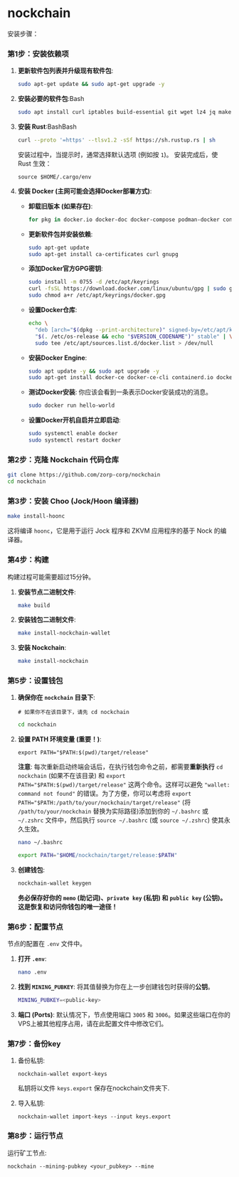 # nockchain

安装步骤：

### 第1步：安装依赖项

1. **更新软件包列表并升级现有软件包**:
    
    ```bash
    sudo apt-get update && sudo apt-get upgrade -y
    ```
    
2. **安装必要的软件包**:Bash
    
    ```bash
    sudo apt install curl iptables build-essential git wget lz4 jq make gcc nano automake autoconf tmux htop nvme-cli libgbm1 pkg-config libssl-dev libleveldb-dev tar clang bsdmainutils ncdu unzip libleveldb-dev  -y
    ```
    
3. **安装 Rust**:BashBash
    
    ```bash
    curl --proto '=https' --tlsv1.2 -sSf https://sh.rustup.rs | sh
    ```
    
    安装过程中，当提示时，通常选择默认选项 (例如按 `1`)。
    安装完成后，使 Rust 生效：
    
    `source $HOME/.cargo/env`
    
4. **安装 Docker (主网可能会选择Docker部署方式)**:
    - **卸载旧版本 (如果存在)**:
        
        ```bash
        for pkg in docker.io docker-doc docker-compose podman-docker containerd runc; do sudo apt-get remove $pkg; done
        ```
        
    - **更新软件包并安装依赖**:
        
        ```bash
        sudo apt-get update
        sudo apt-get install ca-certificates curl gnupg
        ```
        
    - **添加Docker官方GPG密钥**:
        
        ```bash
        sudo install -m 0755 -d /etc/apt/keyrings
        curl -fsSL https://download.docker.com/linux/ubuntu/gpg | sudo gpg --dearmor -o /etc/apt/keyrings/docker.gpg
        sudo chmod a+r /etc/apt/keyrings/docker.gpg
        ```
        
    - **设置Docker仓库**:
        
        ```bash
        echo \
          "deb [arch="$(dpkg --print-architecture)" signed-by=/etc/apt/keyrings/docker.gpg] https://download.docker.com/linux/ubuntu \
          "$(. /etc/os-release && echo "$VERSION_CODENAME")" stable" | \
          sudo tee /etc/apt/sources.list.d/docker.list > /dev/null
        ```
        
    - **安装Docker Engine**:
        
        ```bash
        sudo apt update -y && sudo apt upgrade -y
        sudo apt-get install docker-ce docker-ce-cli containerd.io docker-buildx-plugin docker-compose-plugin -y
        ```
        
    - **测试Docker安装**:
    你应该会看到一条表示Docker安装成功的消息。
        
        ```bash
        sudo docker run hello-world
        ```
        
    - **设置Docker开机自启并立即启动**:
        
        ```bash
        sudo systemctl enable docker
        sudo systemctl restart docker
        ```
        
    

### 第2步：克隆 Nockchain 代码仓库

```bash
git clone https://github.com/zorp-corp/nockchain
cd nockchain
```

### 第3步：安装 Choo (Jock/Hoon 编译器)

```bash
make install-hoonc
```

这将编译 `hoonc`，它是用于运行 Jock 程序和 ZKVM 应用程序的基于 Nock 的编译器。

### 第4步：构建

构建过程可能需要超过15分钟。

1. **安装节点二进制文件**:
    
    ```bash
    make build
    ```
    
2. **安装钱包二进制文件**:
    
    ```bash
    make install-nockchain-wallet
    ```
    
3. **安装 Nockchain**:
    
    ```bash
    make install-nockchain
    ```
    

### 第5步：设置钱包

1. **确保你在 `nockchain` 目录下**:
    
    `# 如果你不在该目录下，请先 cd nockchain`
    
    ```bash
    cd nockchain
    ```
    
2. **设置 PATH 环境变量 (重要！)**:
    
    `export PATH="$PATH:$(pwd)/target/release"`
    
    **注意**: 每次重新启动终端会话后，在执行钱包命令之前，都需要**重新执行** `cd nockchain` (如果不在该目录) 和 `export PATH="$PATH:$(pwd)/target/release"` 这两个命令。这样可以避免 `"wallet: command not found"` 的错误。为了方便，你可以考虑将 `export PATH="$PATH:/path/to/your/nockchain/target/release"` (将 `/path/to/your/nockchain` 替换为实际路径)添加到你的 `~/.bashrc` 或 `~/.zshrc` 文件中，然后执行 `source ~/.bashrc` (或 `source ~/.zshrc`) 使其永久生效。
    
    ```bash
    nano ~/.bashrc
    ```
    
    ```bash
    export PATH="$HOME/nockchain/target/release:$PATH"
    ```
    
3. **创建钱包**:
    
    ```bash
    nockchain-wallet keygen
    ```
    
    **务必保存好你的 `memo` (助记词)、`private key` (私钥) 和 `public key` (公钥)。这是恢复和访问你钱包的唯一途径！**
    

### 第6步：配置节点

节点的配置在 `.env` 文件中。

1. **打开 `.env`**:
    
    ```bash
    nano .env
    ```
    
2. **找到 `MINING_PUBKEY`**: 将其值替换为你在上一步创建钱包时获得的**公钥**。
    
    ```bash
    MINING_PUBKEY=<public-key>
    ```
    
3. **端口 (Ports)**: 默认情况下，节点使用端口 `3005` 和 `3006`。如果这些端口在你的VPS上被其他程序占用，请在此配置文件中修改它们。

### 第7步：备份key

1. 备份私钥:
    
    ```
    nockchain-wallet export-keys
    ```
    
    私钥将以文件 `keys.export` 保存在nockchain文件夹下.
    
2. 导入私钥:
    
    ```
    nockchain-wallet import-keys --input keys.export
    ```
    

### 第8步：运行节点

运行矿工节点:

```
nockchain --mining-pubkey <your_pubkey> --mine
```

